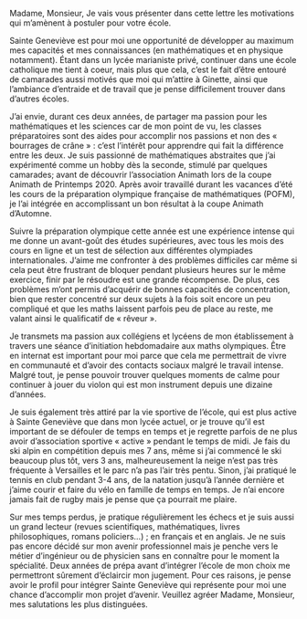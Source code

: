 Madame, Monsieur, Je vais vous présenter dans cette lettre les motivations qui m’amènent à postuler pour votre école. 

Sainte Geneviève est pour moi une opportunité de développer au maximum mes capacités et mes connaissances (en mathématiques et en physique notamment). Étant dans un lycée marianiste privé, continuer dans une école catholique me tient à coeur, mais plus que cela, c’est le fait d’être entouré de camarades aussi motivés que moi qui m’attire à Ginette, ainsi que l’ambiance d’entraide et de travail que je pense difficilement trouver dans d’autres écoles. 

J’ai envie, durant ces deux années, de partager ma passion pour les mathématiques et les sciences car de mon point de vu, les classes préparatoires sont des aides pour accomplir nos passions et non des « bourrages de crâne » : c’est l’intérêt pour apprendre qui fait la différence entre les deux. Je suis passionné de mathématiques abstraites que j’ai expérimenté comme un hobby dès la seconde, stimulé par quelques camarades; avant de découvrir l’association Animath lors de la coupe Animath de Printemps 2020. Après avoir travaillé durant les vacances d’été les cours de la préparation olympique française de mathématiques (POFM), je l’ai intégrée en accomplissant un bon résultat à la coupe Animath d’Automne. 

Suivre la préparation olympique cette année est une expérience intense qui me donne un avant-goût des études supérieures, avec tous les mois des cours en ligne et un test de sélection aux différentes olympiades internationales. J’aime me confronter à des problèmes difficiles car même si cela peut être frustrant de bloquer pendant plusieurs heures sur le même exercice, finir par le résoudre est une grande récompense. De plus, ces problèmes m’ont permis d’acquérir de bonnes capacités de concentration, bien que rester concentré sur deux sujets à la fois soit encore un peu compliqué et que les maths laissent parfois peu de place au reste, me valant ainsi le qualificatif de « rêveur ». 

Je transmets ma passion aux collégiens et lycéens de mon établissement à travers une séance d’initiation hebdomadaire aux maths olympiques. Être en internat est important pour moi parce que cela me permettrait de vivre en communauté et d’avoir des contacts sociaux malgré le travail intense. Malgré tout, je pense pouvoir trouver quelques moments de calme pour continuer à jouer du violon qui est mon instrument depuis une dizaine d’années. 

Je suis également très attiré par la vie sportive de l’école, qui est plus active à Sainte Geneviève que dans mon lycée actuel, or je trouve qu’il est important de se défouler de temps en temps et je regrette parfois de ne plus avoir d’association sportive « active » pendant le temps de midi. Je fais du ski alpin en compétition depuis mes 7 ans, même si j’ai commencé le ski beaucoup plus tôt, vers 3 ans, malheureusement la neige n’est pas très fréquente à Versailles et le parc n’a pas l’air très pentu. Sinon, j’ai pratiqué le tennis en club pendant 3-4 ans, de la natation jusqu’à l’année dernière et j’aime courir et faire du vélo en famille de temps en temps. Je n’ai encore jamais fait de rugby mais je pense que ça pourrait me plaire. 

Sur mes temps perdus, je pratique régulièrement les échecs et je suis aussi un grand lecteur (revues scientifiques, mathématiques, livres philosophiques, romans policiers…) ; en français et en anglais. Je ne suis pas encore décidé sur mon avenir professionnel mais je penche vers le métier d’ingénieur ou de physicien sans en connaître pour le moment la spécialité. Deux années de prépa avant d’intégrer l’école de mon choix me permettront sûrement d’éclaircir mon jugement. Pour ces raisons, je pense avoir le profil pour intégrer Sainte Geneviève qui représente pour moi une chance d’accomplir mon projet d’avenir. Veuillez agréer Madame, Monsieur, mes salutations les plus distinguées.